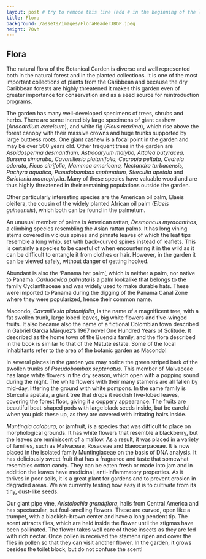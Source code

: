 ```yaml
---
layout: post # try to remoce this line (add # in the beginning of the line to make it a comment) - then the layout will change, but the content remain the same
title: Flora
background: /assets/images/FloraHeaderJBGP.jpeg
height: 70vh
---
```


## Flora 

The natural flora of the Botanical Garden is diverse and well represented both in the natural forest and in the planted collections. It is one of the most important collections of plants from the Caribbean and because the dry Caribbean forests are highly threatened it makes this garden even of greater importance for conservation and as a seed source for reintroduction programs.

The garden has many well-developed specimens of trees, shrubs and herbs. There are some incredibly large specimens of giant cashew (*Anacardium excelsum*), and white fig (*Ficus maxima*), which rise above the forest canopy with their massive crowns and huge trunks supported by large buttress roots. One giant cashew is a focal point in the garden and may be over 500 years old. Other frequent trees in the garden are *Aspidosperma desmanthum, Astrocaryum malybo, Attalea butyracea, Bursera simaruba, Cavanillesia platanifolia, Cecropia peltata, Cedrela odorata, Ficus citrifolia, Mammea americana, Nectandra turbacensis, Pachyra aquatica, Pseudobombax septenatum, Sterculia apetala* and *Swietenia macrophylla*. Many of these species have valuable wood and are thus highly threatened in their remaining populations outside the garden.

Other particularly interesting species are the American oil palm, Elaeis oleifera, the cousin of the widely planted African oil palm (*Elaeis guineensis*), which both can be found in the palmetum.

An unusual member of palms is American rattan, *Desmoncus myracanthos*, a climbing species resembling the Asian rattan palms. It has long vining stems covered in vicious spines and pinnate leaves of which the leaf tips resemble a long whip, set with back-curved spines instead of leaflets. This is certainly a species to be careful of when encountering it in the wild as it can be difficult to entangle it from clothes or hair. However, in the garden it can be viewed safely, without danger of getting hooked.

Abundant is also the ‘Panama hat palm’, which is neither a palm, nor native to Panama. *Carludovica palmata* is a palm lookalike that belongs to the family Cyclanthaceae and was widely used to make durable hats. These were imported to Panama during the digging of the Panama Canal Zone where they were popularized, hence their common name.

Macondo, *Cavanillesia platanifolia*, is the name of a magnificent tree, with a fat swollen trunk, large lobed leaves, big white flowers and five-winged fruits. It also became also the name of a fictional Colombian town described in Gabriel García Márquez‘s 1967 novel One Hundred Years of Solitude. It described as the home town of the Buendía family, and the flora described in the book is similar to that of the Matute estate. Some of the local inhabitants refer to the area of the botanic garden as Macondo!

In several places in the garden you may notice the green striped bark of the swollen trunks of *Pseudobombax septenatus*. This member of Malvaceae has large white flowers in the dry season, which open with a popping sound during the night. The white flowers with their many stamens are all fallen by mid-day, littering the ground with white pompons. In the same family is Sterculia apetala, a giant tree that drops it reddish five-lobed leaves, covering the forest floor, giving it a coppery appearance. The fruits are beautiful boat-shaped pods with large black seeds inside, but be careful when you pick these up, as they are covered with irritating hairs inside.

*Muntingia calabura*, or jamfruit, is a species that was difficult to place on morphological grounds. It has white flowers that resemble a blackberry, but the leaves are reminiscent of a mallow. As a result, it was placed in a variety of families, such as Malvaceae, Rosaceae and Elaeocarpaceae. It is now placed in the isolated family Muntingiaceae on the basis of DNA analysis. It has deliciously sweet fruit that has a fragrance and taste that somewhat resembles cotton candy. They can be eaten fresh or made into jam and in addition the leaves have medicinal, anti-inflammatory properties. As it thrives in poor soils, it is a great plant for gardens and to prevent erosion in degraded areas. We are currently testing how easy it is to cultivate from its tiny, dust-like seeds.

Our giant pipe vine, *Aristolochia grandiflora*, hails from Central America and has spectacular, but foul-smelling flowers. These are curved, open like a trumpet, with a blackish-brown center and have a long pendent tip. The scent attracts flies, which are held inside the flower until the stigmas have been pollinated. The flower takes well care of these insects as they are fed with rich nectar. Once pollen is received the stamens ripen and cover the flies in pollen so that they can visit another flower. In the garden, it grows besides the toilet block, but do not confuse the scent!
